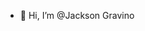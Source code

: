 - 👋 Hi, I’m @Jackson Gravino

<!---
- 👀 I’m interested in ...
- 🌱 I’m currently learning ...
- 💞️ I’m looking to collaborate on ...
- 📫 How to reach me ...
--->
<!---
JacksonJLGravino/JacksonJLGravino is a ✨ special ✨ repository because its `README.md` (this file) appears on your GitHub profile.
You can click the Preview link to take a look at your changes.
--->
